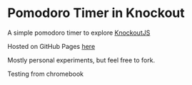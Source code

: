 # Pomodoro Timer in Knockout
A simple pomodoro timer to explore [KnockoutJS](http://knockoutjs.com/)

Hosted on GitHub Pages [here](http://pjleonard37.github.io/PomodoroKnockout/)

Mostly personal experiments, but feel free to fork. 

Testing from chromebook
